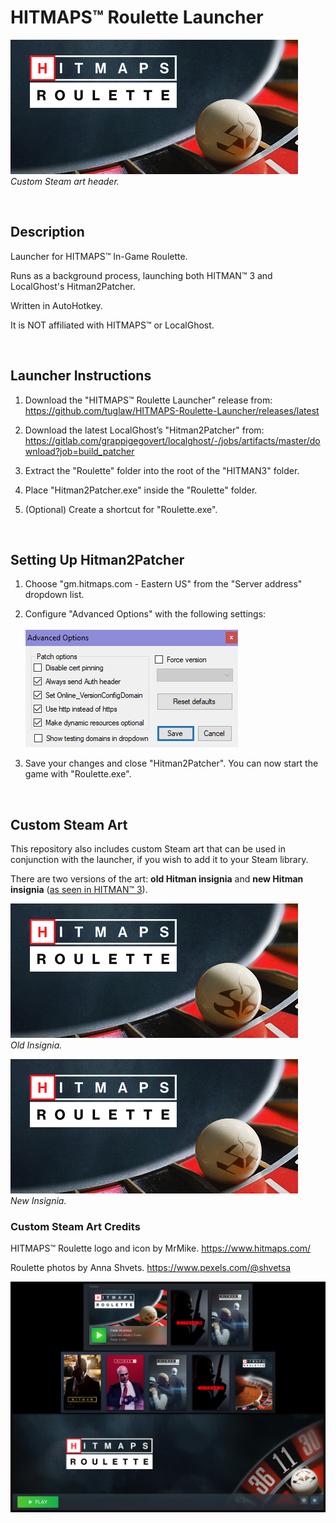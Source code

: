 # HITMAPS™ Roulette Launcher

![Custom Steam art header](Custom%20Steam%20Art/New%20Insignia/header.jpg "Custom Steam Art header.")<br>
_Custom Steam art header._

<br>

## Description

Launcher for HITMAPS™ In-Game Roulette.

Runs as a background process, launching both HITMAN™ 3 and LocalGhost's Hitman2Patcher.

Written in AutoHotkey.

It is NOT affiliated with HITMAPS™ or LocalGhost.

<br>


## Launcher Instructions

1. Download the "HITMAPS™ Roulette Launcher" release from:<br>
https://github.com/tuglaw/HITMAPS-Roulette-Launcher/releases/latest

2. Download the latest LocalGhost’s "Hitman2Patcher" from:<br>
https://gitlab.com/grappigegovert/localghost/-/jobs/artifacts/master/download?job=build_patcher

3. Extract the "Roulette" folder into the root of the "HITMAN3" folder.

4. Place "Hitman2Patcher.exe" inside the "Roulette" folder.

5. (Optional) Create a shortcut for "Roulette.exe".

<br>

## Setting Up Hitman2Patcher

1. Choose "gm.hitmaps.com - Eastern US" from the "Server address" dropdown list.

2. Configure "Advanced Options" with the following settings:<br><br>
![Screenshot of the Advanced Options in Hitman2Patcher](H2PAdvancedOptions.png "Screenshot of the Advanced Options in Hitman2Patcher.")

3. Save your changes and close "Hitman2Patcher". You can now start the game with "Roulette.exe".

<br>

## Custom Steam Art

This repository also includes custom Steam art that can be used in conjunction with the launcher, if you wish to add it to your Steam library.

There are two versions of the art: **old Hitman insignia** and **new Hitman insignia** ([as seen in HITMAN™ 3](https://hitman.fandom.com/wiki/Hitman_Insignia#HITMAN.E2.84.A2_III "hitman.fandom.com/wiki/Hitman_Insignia")).

![Custom Steam art header with old insignia.](Custom%20Steam%20Art/Old%20Insignia/header.jpg "Custom Steam art header with old insignia.")<br>
_Old Insignia._

![Custom Steam art header with old insignia.](Custom%20Steam%20Art/New%20Insignia/header.jpg "Custom Steam art header with new insignia.")<br>
_New Insignia._


### Custom Steam Art Credits

HITMAPS™ Roulette logo and icon by MrMike.
https://www.hitmaps.com/

Roulette photos by Anna Shvets.
https://www.pexels.com/@shvetsa

![Custom Steam Art showcase](CustomSteamArtShowcase.jpg)<br>
